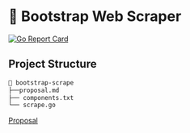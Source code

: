 # 🔗 Bootstrap Web Scraper

[![Go Report Card](https://goreportcard.com/badge/github.com/anbellouzi/bootstrap-scrape)](https://goreportcard.com/report/github.com/anbellouzi/bootstrap-scrape)


## Project Structure

```bash
📂 bootstrap-scrape
├──proposal.md
├── components.txt
└── scrape.go
```

[Proposal](https://github.com/anbellouzi/bootstrap-scrape/blob/master/proposal.md)
